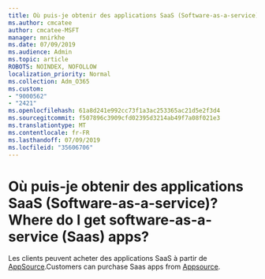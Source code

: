 ```yaml
---
title: Où puis-je obtenir des applications SaaS (Software-as-a-service)?
ms.author: cmcatee
author: cmcatee-MSFT
manager: mnirkhe
ms.date: 07/09/2019
ms.audience: Admin
ms.topic: article
ROBOTS: NOINDEX, NOFOLLOW
localization_priority: Normal
ms.collection: Adm_O365
ms.custom:
- "9000562"
- "2421"
ms.openlocfilehash: 61a8d241e992cc73f1a3ac253365ac21d5e2f3d4
ms.sourcegitcommit: f507896c3909cfd02395d3214ab49f7a08f021e3
ms.translationtype: MT
ms.contentlocale: fr-FR
ms.lasthandoff: 07/09/2019
ms.locfileid: "35606706"
---
```

# <a name="where-do-i-get-software-as-a-service-saas-apps"></a><span data-ttu-id="5310d-102">Où puis-je obtenir des applications SaaS (Software-as-a-service)?</span><span class="sxs-lookup"><span data-stu-id="5310d-102">Where do I get software-as-a-service (Saas) apps?</span></span>

<span data-ttu-id="5310d-103">Les clients peuvent acheter des applications SaaS à partir de [AppSource](http://www.appsource.com/).</span><span class="sxs-lookup"><span data-stu-id="5310d-103">Customers can purchase Saas apps from [Appsource](http://www.appsource.com/).</span></span>